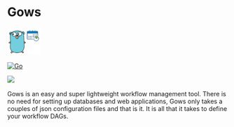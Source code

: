# Gows

<img src="assets/gows.png" width="15%"/>

[![Go](https://github.com/Software-Craft-Factory/Gows/actions/workflows/go.yml/badge.svg)](https://github.com/Software-Craft-Factory/Gows/actions/workflows/go.yml)


<img src="./assets/gows.gif" />


Gows is an easy and super lightweight workflow management tool.
There is no need for setting up databases and web applications, Gows only takes a couples of json configuration files and that is it.
It is all that it takes to define your workflow DAGs.
